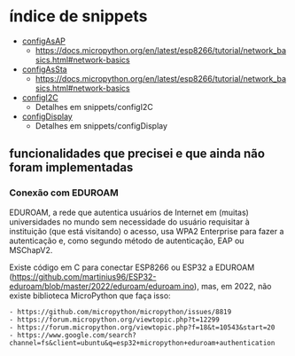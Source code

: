 # índice de snippets

- [configAsAP](snippets/configAsAP/configAsAP.py)
	- https://docs.micropython.org/en/latest/esp8266/tutorial/network_basics.html#network-basics
- [configAsSta](snippets/configAsSta/configAsSta.py)
	- https://docs.micropython.org/en/latest/esp8266/tutorial/network_basics.html#network-basics
- [configI2C](snippets/configI2C/configI2C.py)
	- Detalhes em snippets/configI2C
- [configDisplay](snippets/configDisplay/configDisplay.py)
	- Detalhes em snippets/configDisplay

## funcionalidades que precisei e que ainda não foram implementadas

### Conexão com EDUROAM

EDUROAM, a rede que autentica usuários de Internet em (muitas) universidades no mundo sem necessidade do usuário requisitar à instituição (que está visitando) o acesso, usa WPA2 Enterprise para fazer a autenticação e, como segundo método de autenticação, EAP ou MSChapV2.

Existe código em C para conectar ESP8266 ou ESP32 a EDUROAM (https://github.com/martinius96/ESP32-eduroam/blob/master/2022/eduroam/eduroam.ino), mas, em 2022, não existe biblioteca MicroPython que faça isso:
	
	- https://github.com/micropython/micropython/issues/8819
	- https://forum.micropython.org/viewtopic.php?t=12299
	- https://forum.micropython.org/viewtopic.php?f=18&t=10543&start=20
	- https://www.google.com/search?channel=fs&client=ubuntu&q=esp32+micropython+eduroam+authentication
